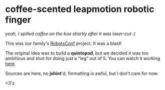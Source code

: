 # coffee-scented leapmotion robotic finger

_yeah, I spilled coffee on the box shortly after it was laser-cut :(_

This was our family's [RobotsConf](robotsconf.com) project. It was a blast!

The original idea was to build a __quintopod__, but we decided it was too ambitious and shot for doing just a "leg" out of 5. You can watch it working [here](http://instagram.com/p/honsWEho6B/#).

Sources are here, no __jshint__'d, formatting is awful, but I don't care for now.

<3'z